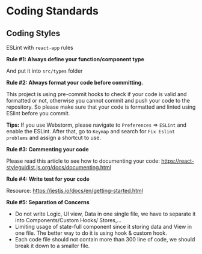# Coding Standards

## **Coding Styles**

ESLint with `react-app` rules

**Rule #1: Always define your function/component type**

And put it into `src/types` folder

**Rule #2: Always format your code before committing.**

This project is using pre-commit hooks to check if your code is valid and formatted or not, otherwise you cannot commit and push your code to the repository. So please make sure that your code is formatted and linted using ESlint before you commit.

**Tips:** If you use Webstorm, please navigate to `Preferences` => `ESLint` and enable the ESLint. After that, go to `Keymap` and search for `Fix Eslint problems` and assign a shortcut to use.

**Rule #3: Commenting your code**

Please read this article to see how to documenting your code: https://react-styleguidist.js.org/docs/documenting.html

**Rule #4: Write test for your code**

Resource: https://jestjs.io/docs/en/getting-started.html

**Rule #5: Separation of Concerns**

* Do not write Logic, UI view, Data in one single file, we have to separate it into Components/Custom Hooks/ Stores,...
* Limiting usage of state-full component since it storing data and View in one file. The better way to do it is using hook & custom hook.
* Each code file should not contain more than 300 line of code, we should break it down to a smaller file.
